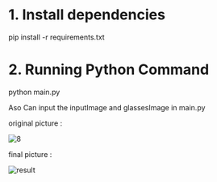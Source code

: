 # 1. Install dependencies

pip install -r requirements.txt

# 2. Running Python Command

python main.py

Aso Can input the inputImage and glassesImage in main.py

original picture : 

![8](https://user-images.githubusercontent.com/121934188/229859377-c0eb9c16-22a0-4aa0-bb66-040ffce5964e.jpg)

final picture :

![result](https://user-images.githubusercontent.com/121934188/229859474-320e12fa-981b-4c3a-82ad-4474d71f2ca2.jpg)
